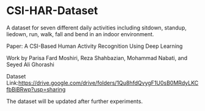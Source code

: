 # CSI-HAR-Dataset
A dataset for seven different daily activities including sitdown, standup, liedown, run, walk,  fall and bend in an indoor environment.

Paper: A CSI-Based Human Activity Recognition Using Deep Learning

Work by Parisa Fard Moshiri, Reza Shahbazian, Mohammad Nabati, and Seyed Ali Ghorashi

Dataset Link:https://drive.google.com/drive/folders/1Qu8hfdQvygF1U0sB0MRdyLKCfbBiBRwp?usp=sharing

The dataset will be updated after further experiments.
